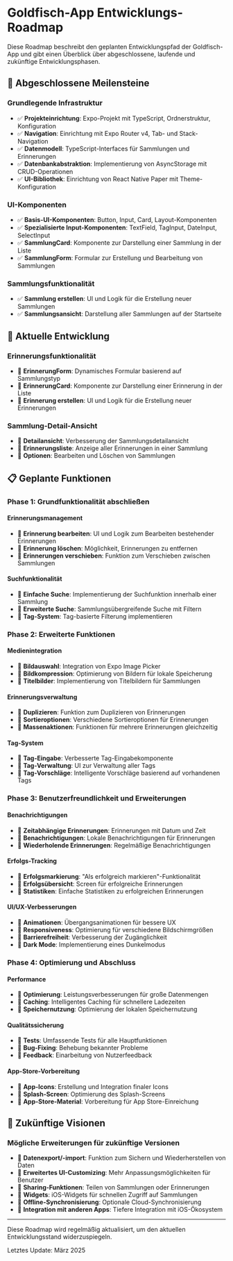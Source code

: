 # Goldfisch-App Entwicklungs-Roadmap

Diese Roadmap beschreibt den geplanten Entwicklungspfad der Goldfisch-App und gibt einen Überblick über abgeschlossene, laufende und zukünftige Entwicklungsphasen.

## 🏁 Abgeschlossene Meilensteine

### Grundlegende Infrastruktur
- ✅ **Projekteinrichtung**: Expo-Projekt mit TypeScript, Ordnerstruktur, Konfiguration
- ✅ **Navigation**: Einrichtung mit Expo Router v4, Tab- und Stack-Navigation 
- ✅ **Datenmodell**: TypeScript-Interfaces für Sammlungen und Erinnerungen
- ✅ **Datenbankabstraktion**: Implementierung von AsyncStorage mit CRUD-Operationen
- ✅ **UI-Bibliothek**: Einrichtung von React Native Paper mit Theme-Konfiguration

### UI-Komponenten
- ✅ **Basis-UI-Komponenten**: Button, Input, Card, Layout-Komponenten
- ✅ **Spezialisierte Input-Komponenten**: TextField, TagInput, DateInput, SelectInput
- ✅ **SammlungCard**: Komponente zur Darstellung einer Sammlung in der Liste
- ✅ **SammlungForm**: Formular zur Erstellung und Bearbeitung von Sammlungen

### Sammlungsfunktionalität
- ✅ **Sammlung erstellen**: UI und Logik für die Erstellung neuer Sammlungen
- ✅ **Sammlungsansicht**: Darstellung aller Sammlungen auf der Startseite

## 🚧 Aktuelle Entwicklung

### Erinnerungsfunktionalität
- 🔄 **ErinnerungForm**: Dynamisches Formular basierend auf Sammlungstyp
- 🔄 **ErinnerungCard**: Komponente zur Darstellung einer Erinnerung in der Liste
- 🔄 **Erinnerung erstellen**: UI und Logik für die Erstellung neuer Erinnerungen

### Sammlung-Detail-Ansicht
- 🔄 **Detailansicht**: Verbesserung der Sammlungsdetailansicht
- 🔄 **Erinnerungsliste**: Anzeige aller Erinnerungen in einer Sammlung
- 🔄 **Optionen**: Bearbeiten und Löschen von Sammlungen

## 📋 Geplante Funktionen

### Phase 1: Grundfunktionalität abschließen

#### Erinnerungsmanagement
- 📌 **Erinnerung bearbeiten**: UI und Logik zum Bearbeiten bestehender Erinnerungen
- 📌 **Erinnerung löschen**: Möglichkeit, Erinnerungen zu entfernen
- 📌 **Erinnerungen verschieben**: Funktion zum Verschieben zwischen Sammlungen

#### Suchfunktionalität
- 📌 **Einfache Suche**: Implementierung der Suchfunktion innerhalb einer Sammlung
- 📌 **Erweiterte Suche**: Sammlungsübergreifende Suche mit Filtern
- 📌 **Tag-System**: Tag-basierte Filterung implementieren

### Phase 2: Erweiterte Funktionen

#### Medienintegration
- 📌 **Bildauswahl**: Integration von Expo Image Picker
- 📌 **Bildkompression**: Optimierung von Bildern für lokale Speicherung
- 📌 **Titelbilder**: Implementierung von Titelbildern für Sammlungen

#### Erinnerungsverwaltung
- 📌 **Duplizieren**: Funktion zum Duplizieren von Erinnerungen
- 📌 **Sortieroptionen**: Verschiedene Sortieroptionen für Erinnerungen
- 📌 **Massenaktionen**: Funktionen für mehrere Erinnerungen gleichzeitig

#### Tag-System
- 📌 **Tag-Eingabe**: Verbesserte Tag-Eingabekomponente
- 📌 **Tag-Verwaltung**: UI zur Verwaltung aller Tags
- 📌 **Tag-Vorschläge**: Intelligente Vorschläge basierend auf vorhandenen Tags

### Phase 3: Benutzerfreundlichkeit und Erweiterungen

#### Benachrichtigungen
- 📌 **Zeitabhängige Erinnerungen**: Erinnerungen mit Datum und Zeit
- 📌 **Benachrichtigungen**: Lokale Benachrichtigungen für Erinnerungen
- 📌 **Wiederholende Erinnerungen**: Regelmäßige Benachrichtigungen

#### Erfolgs-Tracking
- 📌 **Erfolgsmarkierung**: "Als erfolgreich markieren"-Funktionalität
- 📌 **Erfolgsübersicht**: Screen für erfolgreiche Erinnerungen
- 📌 **Statistiken**: Einfache Statistiken zu erfolgreichen Erinnerungen

#### UI/UX-Verbesserungen
- 📌 **Animationen**: Übergangsanimationen für bessere UX
- 📌 **Responsiveness**: Optimierung für verschiedene Bildschirmgrößen
- 📌 **Barrierefreiheit**: Verbesserung der Zugänglichkeit
- 📌 **Dark Mode**: Implementierung eines Dunkelmodus

### Phase 4: Optimierung und Abschluss

#### Performance
- 📌 **Optimierung**: Leistungsverbesserungen für große Datenmengen
- 📌 **Caching**: Intelligentes Caching für schnellere Ladezeiten
- 📌 **Speichernutzung**: Optimierung der lokalen Speichernutzung

#### Qualitätssicherung
- 📌 **Tests**: Umfassende Tests für alle Hauptfunktionen
- 📌 **Bug-Fixing**: Behebung bekannter Probleme
- 📌 **Feedback**: Einarbeitung von Nutzerfeedback

#### App-Store-Vorbereitung
- 📌 **App-Icons**: Erstellung und Integration finaler Icons
- 📌 **Splash-Screen**: Optimierung des Splash-Screens
- 📌 **App-Store-Material**: Vorbereitung für App Store-Einreichung

## 🔮 Zukünftige Visionen

### Mögliche Erweiterungen für zukünftige Versionen

- 🌟 **Datenexport/-import**: Funktion zum Sichern und Wiederherstellen von Daten
- 🌟 **Erweitertes UI-Customizing**: Mehr Anpassungsmöglichkeiten für Benutzer
- 🌟 **Sharing-Funktionen**: Teilen von Sammlungen oder Erinnerungen
- 🌟 **Widgets**: iOS-Widgets für schnellen Zugriff auf Sammlungen
- 🌟 **Offline-Synchronisierung**: Optionale Cloud-Synchronisierung
- 🌟 **Integration mit anderen Apps**: Tiefere Integration mit iOS-Ökosystem

---

Diese Roadmap wird regelmäßig aktualisiert, um den aktuellen Entwicklungsstand widerzuspiegeln.

Letztes Update: März 2025
